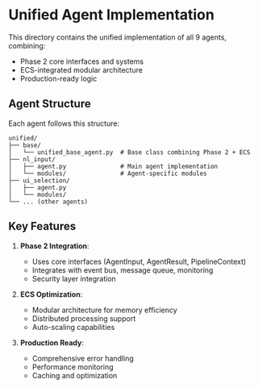 # Unified Agent Implementation

This directory contains the unified implementation of all 9 agents, combining:
- Phase 2 core interfaces and systems
- ECS-integrated modular architecture
- Production-ready logic

## Agent Structure

Each agent follows this structure:
```
unified/
├── base/
│   └── unified_base_agent.py  # Base class combining Phase 2 + ECS
├── nl_input/
│   ├── agent.py               # Main agent implementation
│   └── modules/               # Agent-specific modules
├── ui_selection/
│   ├── agent.py
│   └── modules/
└── ... (other agents)
```

## Key Features

1. **Phase 2 Integration**:
   - Uses core interfaces (AgentInput, AgentResult, PipelineContext)
   - Integrates with event bus, message queue, monitoring
   - Security layer integration

2. **ECS Optimization**:
   - Modular architecture for memory efficiency
   - Distributed processing support
   - Auto-scaling capabilities

3. **Production Ready**:
   - Comprehensive error handling
   - Performance monitoring
   - Caching and optimization